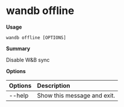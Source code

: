# wandb offline

**Usage**

`wandb offline [OPTIONS]`

**Summary**

Disable W&B sync

**Options**

| **Options** | **Description** |
| :--- | :--- |
| --help | Show this message and exit. |

